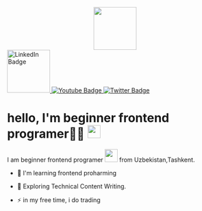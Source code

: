 
<!--
**Muhammad09742/Muhammad09742** is a ✨ _special_ ✨ repository because its `README.md` (this file) appears on your GitHub profile.

Here are some ideas to get you started:

- 🔭 I’m currently working on ...
- 🌱 I’m currently learning ...
- 👯 I’m looking to collaborate on ...
- 🤔 I’m looking for help with ...
- 💬 Ask me about ...
- 📫 How to reach me: ...
- 😄 Pronouns: ...
- ⚡ Fun fact: ...
-->

<div id="header" align="center">
  <img src="https://media.giphy.com/media/M9gbBd9nbDrOTu1Mqx/giphy.gif" width="100"/>
</div>

<div id="badges">
  <a href="https://instagram.com/khsnw.m?igshid=YmMyMTA2M2Y=" target="_blank">
    <img src="https://i.pinimg.com/originals/67/03/1e/67031e426eeaa9a5676b13ee4ef7abfe.jpg" alt="LinkedIn Badge" width="100"/>
  </a>
  <a href="your-youtube-URL">
    <img src="https://img.shields.io/badge/YouTube-red?style=for-the-badge&logo=youtube&logoColor=white" alt="Youtube Badge"/>
  </a>
  <a href="https://twitter.com/khasanovmhmmd">
    <img src="https://img.shields.io/badge/Twitter-blue?style=for-the-badge&logo=twitter&logoColor=white" alt="Twitter Badge"/>
  </a>
</div>

<h1>
  hello, I'm beginner frontend programer👨‍💻
  <img src="https://media.giphy.com/media/hvRJCLFzcasrR4ia7z/giphy.gif" width="30px"/>
</h1>

I am beginner frontend programer <img src="https://media.giphy.com/media/WUlplcMpOCEmTGBtBW/giphy.gif" width="30"> from Uzbekistan,Tashkent.

- :telescope: I'm learning frontend proharming

- :seedling: Exploring Technical Content Writing.

- :zap: in my free time, i do trading


